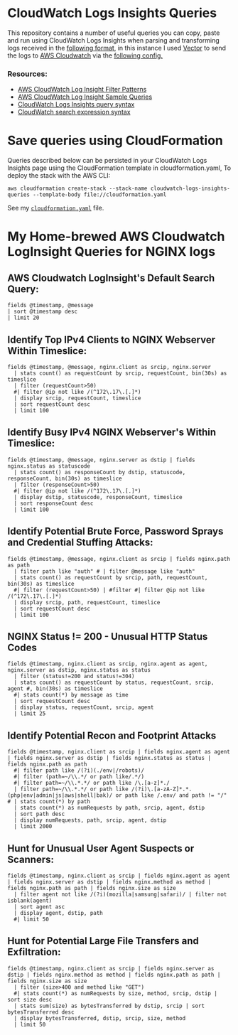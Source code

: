 # CloudWatch Logs Insights Queries

This repository contains a number of useful queries you can copy, paste and run using CloudWatch Logs Insights when parsing and transforming logs received in the [following format](https://github.com/GangGreenTemperTatum/vector/blob/main/config/pipelines/nginx-to-cloudwatch/log-output-example.json), in this instance I used [Vector](https://vector.dev) to send the logs to [AWS Cloudwatch](https://docs.aws.amazon.com/AmazonCloudWatch/latest/logs/CWL_QuerySyntax.html) via the [following config.](https://github.com/GangGreenTemperTatum/vector/blob/main/config/pipelines/nginx-to-cloudwatch/nginx-sample-to-cloudwatch.yml)

### Resources:

* [AWS CloudWatch Log Insight Filter Patterns](https://docs.aws.amazon.com/AmazonCloudWatch/latest/logs/FilterAndPatternSyntax.html#matching-terms-events)
* [AWS CloudWatch Log Insight Sample Queries](https://docs.aws.amazon.com/AmazonCloudWatch/latest/logs/CWL_QuerySyntax-examples.html)
* [CloudWatch Logs Insights query syntax](https://docs.aws.amazon.com/en_us/AmazonCloudWatch/latest/logs/CWL_QuerySyntax.html#CWL_QuerySyntax-operations-functions)
* [CloudWatch search expression syntax](https://docs.aws.amazon.com/AmazonCloudWatch/latest/monitoring/search-expression-syntax.html)
 
# Save queries using CloudFormation

Queries described below can be persisted in your CloudWatch Logs Insights page using the CloudFormation template in cloudformation.yaml, To deploy the stack with the AWS CLI:

```
aws cloudformation create-stack --stack-name cloudwatch-logs-insights-queries --template-body file://cloudformation.yaml
```
See my [`cloudformation.yaml`](https://github.com/GangGreenTemperTatum/vector/blob/main/config/pipelines/nginx-to-cloudwatch/cloudformation.yaml) file.

# My Home-brewed AWS Cloudwatch LogInsight Queries for NGINX logs

## AWS Cloudwatch LogInsight's Default Search Query:

```
fields @timestamp, @message
| sort @timestamp desc
| limit 20
```

## Identify Top IPv4 Clients to NGINX Webserver Within Timeslice:

```
fields @timestamp, @message, nginx.client as srcip, nginx.server
  | stats count() as requestCount by srcip, requestCount, bin(30s) as timeslice
  | filter (requestCount>50)
  #| filter @ip not like /(^172\.17\.[.]*)
  | display srcip, requestCount, timeslice
  | sort requestCount desc
  | limit 100
```

## Identify Busy IPv4 NGINX Webserver's Within Timeslice:

```
fields @timestamp, @message, nginx.server as dstip | fields nginx.status as statuscode
  | stats count() as responseCount by dstip, statuscode, responseCount, bin(30s) as timeslice
  | filter (responseCount>50)
  #| filter @ip not like /(^172\.17\.[.]*)
  | display dstip, statuscode, responseCount, timeslice
  | sort responseCount desc
  | limit 100
```

## Identify Potential Brute Force, Password Sprays and Credential Stuffing Attacks:

```
fields @timestamp, @message, nginx.client as srcip | fields nginx.path as path
  | filter path like "auth" # | filter @message like "auth"
  | stats count() as requestCount by srcip, path, requestCount, bin(30s) as timeslice
  #| filter (requestCount>50) | #filter #| filter @ip not like /(^172\.17\.[.]*)
  | display srcip, path, requestCount, timeslice
  | sort requestCount desc
  | limit 100
```

## NGINX Status != 200 - Unusual HTTP Status Codes

```
fields @timestamp, nginx.client as srcip, nginx.agent as agent, nginx.server as dstip, nginx.status as status
  | filter (status!=200 and status!=304)
  | stats count() as requestCount by status, requestCount, srcip, agent #, bin(30s) as timeslice
  #| stats count(*) by message as time 
  | sort requestCount desc
  | display status, requestCount, srcip, agent
  | limit 25
```

## Identify Potential Recon and Footprint Attacks

```
fields @timestamp, nginx.client as srcip | fields nginx.agent as agent | fields nginx.server as dstip | fields nginx.status as status | fields nginx.path as path
  #| filter path like /(?i)(./env|/robots)/
  #| filter (path=~/\\.*/ or path like/.*/)
  #| filter path=~/\\.*.*/ or path like /\.[a-z]*./
  | filter path=~/\\.*.*/ or path like /(?i)\.[a-zA-Z]*.*.(php|env|admin|js|aws|shell|bak)/ or path like /.env/ and path != "/" # | stats count(*) by path
  | stats count(*) as numRequests by path, srcip, agent, dstip
  | sort path desc
  | display numRequests, path, srcip, agent, dstip
  | limit 2000
```

## Hunt for Unusual User Agent Suspects or Scanners:

```
fields @timestamp, nginx.client as srcip | fields nginx.agent as agent | fields nginx.server as dstip | fields nginx.method as method | fields nginx.path as path | fields nginx.size as size
  | filter agent not like /(?i)(mozilla|samsung|safari)/ | filter not isblank(agent)
  | sort agent asc
  | display agent, dstip, path
  #| limit 50
```

## Hunt for Potential Large File Transfers and Exfiltration:

```
fields @timestamp, nginx.client as srcip | fields nginx.server as dstip | fields nginx.method as method | fields nginx.path as path | fields nginx.size as size
  | filter (size>400 and method like "GET")
  #| stats count(*) as numRequests by size, method, srcip, dstip | sort size desc
  | stats sum(size) as bytesTransferred by dstip, srcip | sort bytesTransferred desc
  | display bytesTransferred, dstip, srcip, size, method
  | limit 50
```
